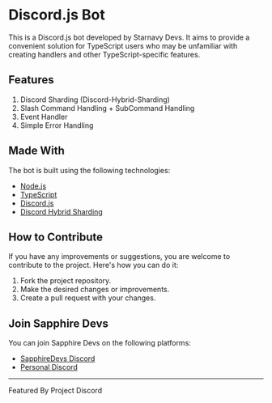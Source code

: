 # Discord.js Bot

This is a Discord.js bot developed by Starnavy Devs. It aims to provide a convenient solution for TypeScript users who may be unfamiliar with creating handlers and other TypeScript-specific features.

## Features

1. Discord Sharding (Discord-Hybrid-Sharding)
2. Slash Command Handling + SubCommand Handling
3. Event Handler
4. Simple Error Handling

## Made With

The bot is built using the following technologies:

- [Node.js](https://nodejs.org)
- [TypeScript](https://www.typescriptlang.org/)
- [Discord.js](https://discord.js.org/)
- [Discord Hybrid Sharding](https://www.npmjs.com/package/discord-hybrid-sharding)

## How to Contribute

If you have any improvements or suggestions, you are welcome to contribute to the project. Here's how you can do it:

1. Fork the project repository.
2. Make the desired changes or improvements.
3. Create a pull request with your changes.

## Join Sapphire Devs

You can join Sapphire Devs on the following platforms:

- [SapphireDevs Discord](https://discord.gg/discord)
- [Personal Discord](https://discord.gg/discord)

---

Featured By Project Discord
